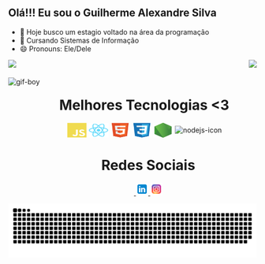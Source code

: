 ## Olá!!! Eu sou o Guilherme Alexandre Silva

- 🔭 Hoje busco um estagio voltado na área da programação
- 🌱 Cursando Sistemas de Informação
- 😄 Pronouns: Ele/Dele

<div>
  
  <img  height="180em" src="https://github-readme-stats.vercel.app/api?username=gguiallex&show_icons=true&theme=holi&include_all_commits=true&count_private=true"/>
  <img align="right" height="180em" src="https://github-readme-stats.vercel.app/api/top-langs/?username=gguiallex&layout=compact&langs_count=16&theme=holi"/>
  
</div>

<div  align="center"> 
  <div style="display: inline_block"><br>
    <img align="left" height="250" alt="gif-boy" src="gif-boy">
    <h1 align="center">Melhores Tecnologias <3</h1>
    <img align="center" height="30" width="40" alt="js-icon"  src="https://raw.githubusercontent.com/devicons/devicon/master/icons/javascript/javascript-plain.svg">
    <img align="center" height="30" width="40" alt="react-icon" src="https://raw.githubusercontent.com/devicons/devicon/master/icons/react/react-original.svg">
    <img align="center" height="30" width="40" alt="html-icon" src="https://raw.githubusercontent.com/devicons/devicon/master/icons/html5/html5-original.svg">
    <img align="center" height="30" width="40" alt="css-icon" src="https://raw.githubusercontent.com/devicons/devicon/master/icons/css3/css3-original.svg">
    <img align="center" height="30" width="40" alt="nodejs-icon" src="https://raw.githubusercontent.com/devicons/devicon/master/icons/nodejs/nodejs-original.svg">
    <img align="center" height="30" width="40" alt="nodejs-icon" src="https://raw.githubusercontent.com/jmnote/z-icons/master/svg/cpp.svg">
   </div>
    
  
  <h1 align="center">Redes Sociais</h1>
    <a href = "mailto: alexandregui013@gmail.com">
      <img width="30" src="">
    </a>
    <a href = "www.linkedin.com/in/guialexsilvaa">
      <img width="25" src="icons8-linkedin.svg">
    </a>
    <a href = "https://www.instagram.com/gguiallex/">
      <img width="25" src="icons8-instagram.svg">
    </a>
</div>

![Snake animation](https://github.com/gguiallex/gguiallex/blob/output/github-contribution-grid-snake.svg)

